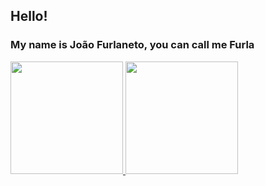 ## Hello!

### My name is João Furlaneto, you can call me Furla

<div>
<a href="https://github.com/seu-usuário-aqui">
<img loading="lazy" height="180em" src="https://github-readme-stats.vercel.app/api/top-langs/?zx109jp&layout=compact&langs_count=7&theme=dracula"/>
<img loading="lazy" height="180em" src="https://github-readme-stats.vercel.app/api?zx109jp&show_icons=true&theme=dracula&include_all_commits=true&count_private=true"/>
</div>
